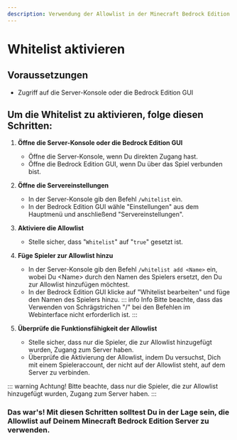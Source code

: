 ```yaml
---
description: Verwendung der Allowlist in der Minecraft Bedrock Edition
---
```


# Whitelist aktivieren

## Voraussetzungen
* Zugriff auf die Server-Konsole oder die Bedrock Edition GUI

## Um die Whitelist zu aktivieren, folge diesen Schritten:

1. <b>Öffne die Server-Konsole oder die Bedrock Edition GUI</b>
    * Öffne die Server-Konsole, wenn Du direkten Zugang hast.
    * Öffne die Bedrock Edition GUI, wenn Du über das Spiel verbunden bist.

2. <b>Öffne die Servereinstellungen</b>
    * In der Server-Konsole gib den Befehl `/whitelist` ein.
    * In der Bedrock Edition GUI wähle "Einstellungen" aus dem Hauptmenü und anschließend "Servereinstellungen".

3. <b>Aktiviere die Allowlist</b>
    * Stelle sicher, dass "`Whitelist`" auf "`true`" gesetzt ist.

4. <b>Füge Spieler zur Allowlist hinzu</b>
    * In der Server-Konsole gib den Befehl `/whitelist add <Name>` ein, wobei Du \<Name> durch den Namen des Spielers ersetzt, den Du zur Allowlist hinzufügen möchtest.
    * In der Bedrock Edition GUI klicke auf "Whitelist bearbeiten" und füge den Namen des Spielers hinzu.
    ::: info Info
    Bitte beachte, dass das Verwenden von Schrägstrichen "/" bei den Befehlen im Webinterface nicht erforderlich ist.
    :::

5. <b>Überprüfe die Funktionsfähigkeit der Allowlist</b>
    * Stelle sicher, dass nur die Spieler, die zur Allowlist hinzugefügt wurden, Zugang zum Server haben.
    * Überprüfe die Aktivierung der Allowlist, indem Du versuchst, Dich mit einem Spieleraccount, der nicht auf der Allowlist steht, auf dem Server zu verbinden.

::: warning Achtung!
Bitte beachte, dass nur die Spieler, die zur Allowlist hinzugefügt wurden, Zugang zum Server haben.
:::


### Das war's! Mit diesen Schritten solltest Du in der Lage sein, die Allowlist auf Deinem Minecraft Bedrock Edition Server zu verwenden.